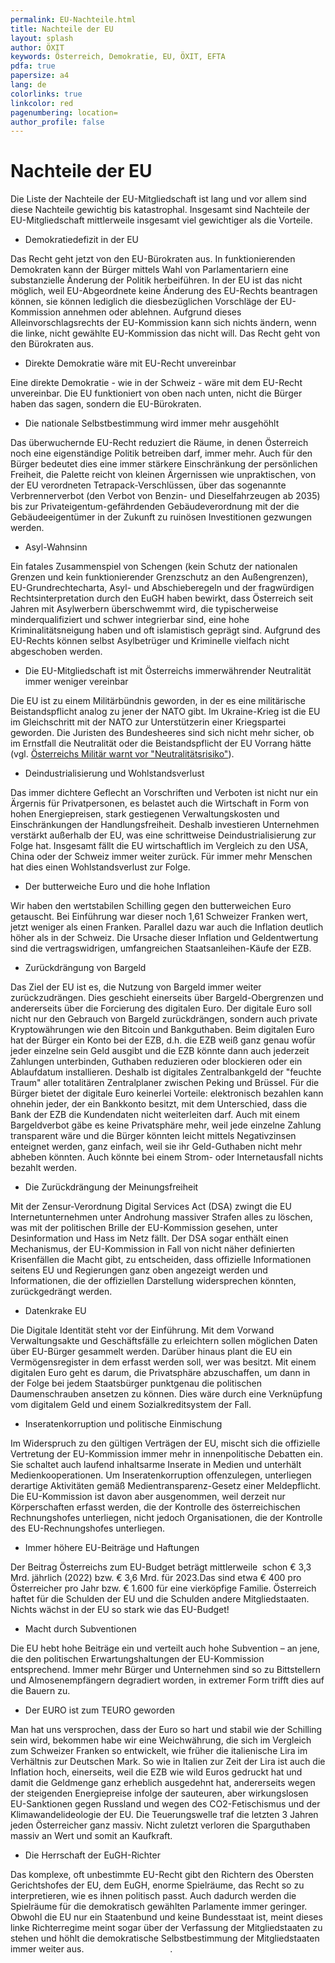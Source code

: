 ```yaml
---
permalink: EU-Nachteile.html
title: Nachteile der EU
layout: splash
author: ÖXIT
keywords: Österreich, Demokratie, EU, ÖXIT, EFTA
pdfa: true
papersize: a4
lang: de
colorlinks: true
linkcolor: red
pagenumbering: location=
author_profile: false
---
```


# Nachteile der EU

Die Liste der Nachteile der EU-Mitgliedschaft ist lang und vor allem sind diese Nachteile gewichtig bis katastrophal. Insgesamt sind Nachteile der EU-Mitgliedschaft mittlerweile insgesamt viel gewichtiger als die Vorteile.

* Demokratiedefizit in der EU

Das Recht geht jetzt von den EU-Bürokraten aus. In funktionierenden Demokraten kann der Bürger mittels Wahl von Parlamentariern eine substanzielle Änderung der Politik herbeiführen. In der EU ist das nicht möglich, weil EU-Abgeordnete keine Änderung des EU-Rechts beantragen können, sie können lediglich die diesbezüglichen Vorschläge der EU-Kommission annehmen oder ablehnen. Aufgrund dieses Alleinvorschlagsrechts der EU-Kommission kann sich nichts ändern, wenn die linke, nicht gewählte EU-Kommission das nicht will. Das Recht geht von den Bürokraten aus.

* Direkte Demokratie wäre mit EU-Recht unvereinbar

Eine direkte Demokratie - wie in der Schweiz - wäre mit dem EU-Recht unvereinbar. Die EU funktioniert von oben nach unten, nicht die Bürger haben das sagen, sondern die EU-Bürokraten.

* Die nationale Selbstbestimmung wird immer mehr ausgehöhlt

Das überwuchernde EU-Recht reduziert die Räume, in denen Österreich noch eine eigenständige Politik betreiben darf, immer mehr. Auch für den Bürger bedeutet dies eine immer stärkere Einschränkung der persönlichen Freiheit, die Palette reicht von kleinen Ärgernissen wie unpraktischen, von der EU verordneten Tetrapack-Verschlüssen, über das sogenannte Verbrennerverbot (den Verbot von Benzin- und Dieselfahrzeugen ab 2035) bis zur Privateigentum-gefährdenden Gebäudeverordnung mit der die Gebäudeeigentümer in der Zukunft zu ruinösen Investitionen gezwungen werden.

* Asyl-Wahnsinn

Ein fatales Zusammenspiel von Schengen (kein Schutz der nationalen Grenzen und kein funktionierender Grenzschutz an den Außengrenzen), EU-Grundrechtecharta, Asyl- und Abschieberegeln und der fragwürdigen Rechtsinterpretation durch den EuGH haben bewirkt, dass Österreich seit Jahren mit Asylwerbern überschwemmt wird, die typischerweise minderqualifiziert und schwer integrierbar sind, eine hohe Kriminalitätsneigung haben und oft islamistisch geprägt sind. Aufgrund des EU-Rechts können selbst Asylbetrüger und Kriminelle vielfach nicht abgeschoben werden.

* Die EU-Mitgliedschaft ist mit Österreichs immerwährender Neutralität immer weniger vereinbar

Die EU ist zu einem Militärbündnis geworden, in der es eine militärische Beistandspflicht analog zu jener der NATO gibt. Im Ukraine-Krieg ist die EU im Gleichschritt mit der NATO zur Unterstützerin einer Kriegspartei geworden. Die Juristen des Bundesheeres sind sich nicht mehr sicher, ob im Ernstfall die Neutralität oder die Beistandspflicht der EU Vorrang hätte (vgl. [Österreichs Militär warnt vor "Neutralitätsrisiko"](https://www.diepresse.com/6278165/oesterreichs-militaer-warnt-vor-neutralitaetsrisiko)). 

* Deindustrialisierung und Wohlstandsverlust

Das immer dichtere Geflecht an Vorschriften und Verboten ist nicht nur ein Ärgernis für Privatpersonen, es belastet auch die Wirtschaft in Form von hohen Energiepreisen, stark gestiegenen Verwaltungskosten und Einschränkungen der Handlungsfreiheit. Deshalb investieren Unternehmen verstärkt außerhalb der EU, was eine schrittweise Deindustrialisierung zur Folge hat. Insgesamt fällt die EU wirtschaftlich im Vergleich zu den USA, China oder der Schweiz immer weiter zurück. Für immer mehr Menschen hat dies einen Wohlstandsverlust zur Folge.

* Der butterweiche Euro und die hohe Inflation

Wir haben den wertstabilen Schilling gegen den butterweichen Euro getauscht. Bei Einführung war dieser noch 1,61 Schweizer Franken wert, jetzt weniger als einen Franken. Parallel dazu war auch die Inflation deutlich höher als in der Schweiz. Die Ursache dieser Inflation und Geldentwertung sind die vertragswidrigen, umfangreichen Staatsanleihen-Käufe der EZB.

* Zurückdrängung von Bargeld

Das Ziel der EU ist es, die Nutzung von Bargeld immer weiter zurückzudrängen. Dies geschieht einerseits über Bargeld-Obergrenzen und andererseits über die Forcierung des digitalen Euro. Der digitale Euro soll nicht nur den Gebrauch von Bargeld zurückdrängen, sondern auch private Kryptowährungen wie den Bitcoin und Bankguthaben. Beim digitalen Euro hat der Bürger ein Konto bei der EZB, d.h. die EZB weiß ganz genau wofür jeder einzelne sein Geld ausgibt und die EZB könnte dann auch jederzeit Zahlungen unterbinden, Guthaben reduzieren oder blockieren oder ein Ablaufdatum installieren. Deshalb ist digitales Zentralbankgeld der "feuchte Traum" aller totalitären Zentralplaner zwischen Peking und Brüssel. Für die Bürger bietet der digitale Euro keinerlei Vorteile: elektronisch bezahlen kann ohnehin jeder, der ein Bankkonto besitzt, mit dem Unterschied, dass die Bank der EZB die Kundendaten nicht weiterleiten darf. Auch mit einem Bargeldverbot gäbe es keine Privatsphäre mehr, weil jede einzelne Zahlung transparent wäre und die Bürger könnten leicht mittels Negativzinsen enteignet werden, ganz einfach, weil sie ihr Geld-Guthaben nicht mehr abheben könnten. Auch könnte bei einem Strom- oder Internetausfall nichts bezahlt werden.

* Die Zurückdrängung der Meinungsfreiheit

Mit der Zensur-Verordnung Digital Services Act (DSA) zwingt die EU Internetunternehmen unter Androhung massiver Strafen alles zu löschen, was mit der politischen Brille der EU-Kommission gesehen, unter Desinformation und Hass im Netz fällt. Der DSA sogar enthält einen Mechanismus, der EU-Kommission in Fall von nicht näher definierten Krisenfällen die Macht gibt, zu entscheiden, dass offizielle Informationen seitens EU und Regierungen ganz oben angezeigt werden und Informationen, die der offiziellen Darstellung widersprechen könnten, zurückgedrängt werden.

* Datenkrake EU

Die Digitale Identität steht vor der Einführung. Mit dem Vorwand Verwaltungsakte und Geschäftsfälle zu erleichtern sollen möglichen Daten über EU-Bürger gesammelt werden. Darüber hinaus plant die EU ein Vermögensregister in dem erfasst werden soll, wer was besitzt. Mit einem digitalen Euro geht es darum, die Privatsphäre abzuschaffen, um dann in der Folge bei jedem Staatsbürger punktgenau die politischen Daumenschrauben ansetzen zu können. Dies wäre durch eine Verknüpfung vom digitalem Geld und einem Sozialkreditsystem der Fall. 

* Inseratenkorruption und politische Einmischung

Im Widerspruch zu den gültigen Verträgen der EU, mischt sich die offizielle Vertretung der EU-Kommission immer mehr in innenpolitische Debatten ein. Sie schaltet auch laufend inhaltsarme Inserate in Medien und unterhält Medienkooperationen. Um Inseratenkorruption offenzulegen, unterliegen derartige Aktivitäten gemäß Medientransparenz-Gesetz einer Meldepflicht. Die EU-Kommission ist davon aber ausgenommen, weil derzeit nur Körperschaften erfasst werden, die der Kontrolle des österreichischen Rechnungshofes unterliegen, nicht jedoch Organisationen, die der Kontrolle des EU-Rechnungshofes unterliegen.

* Immer höhere EU-Beiträge und Haftungen

Der Beitrag Österreichs zum EU-Budget beträgt mittlerweile  schon € 3,3 Mrd. jährlich (2022) bzw. € 3,6 Mrd. für 2023.Das sind etwa € 400 pro Österreicher pro Jahr bzw. € 1.600 für eine vierköpfige Familie.
Österreich haftet für die Schulden der EU und die Schulden andere Mitgliedstaaten. 
Nichts wächst in der EU so stark wie das EU-Budget!

* Macht durch Subventionen

Die EU hebt hohe Beiträge ein und verteilt auch hohe Subvention – an jene, die den politischen Erwartungshaltungen der EU-Kommission entsprechend. Immer mehr Bürger und Unternehmen sind so zu Bittstellern und Almosenempfängern degradiert worden, in extremer Form trifft dies auf die Bauern zu.

* Der EURO ist zum TEURO geworden

Man hat uns versprochen, dass der Euro so hart und stabil wie der Schilling sein wird, bekommen habe wir eine Weichwährung, die sich im Vergleich zum Schweizer Franken so entwickelt, wie früher die italienische Lira im Verhältnis zur Deutschen Mark. 
So wie in Italien zur Zeit der Lira ist auch die Inflation hoch, einerseits, weil die EZB wie wild Euros gedruckt hat und damit die Geldmenge ganz erheblich ausgedehnt hat, andererseits wegen der steigenden Energiepreise infolge der sauteuren, aber wirkungslosen EU-Sanktionen gegen Russland und wegen des CO2-Fetischismus und der Klimawandelideologie der EU. Die Teuerungswelle traf die letzten 3 Jahren jeden Österreicher ganz massiv. Nicht zuletzt verloren die Sparguthaben massiv an Wert und somit an Kaufkraft.

* Die Herrschaft der EuGH-Richter

Das komplexe, oft unbestimmte EU-Recht gibt den Richtern des Obersten Gerichtshofes der EU, dem EuGH, enorme Spielräume, das Recht so zu interpretieren, wie es ihnen politisch passt. Auch dadurch werden die Spielräume für die demokratisch gewählten Parlamente immer geringer. Obwohl die EU nur ein Staatenbund und keine Bundesstaat ist, meint dieses linke Richterregime meint sogar über der Verfassung der Mitgliedstaaten zu stehen und höhlt die demokratische Selbstbestimmung der Mitgliedstaaten immer weiter aus.                                   .

